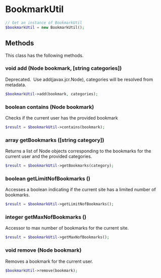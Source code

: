 # BookmarkUtil

```php
// Get an instance of BookmarkUtil
$bookmarkUtil = new BookmarkUtil();
```


## Methods
This class has the following methods.


### void add (Node bookmark, [string categories])
Deprecated. 
Use add(javax.jcr.Node), categories will be resolved from metadata.

```php
$bookmarkUtil->add(bookmark, categories);
```


### boolean contains (Node bookmark)
Checks if the current user has the provided bookmark

```php
$result = $bookmarkUtil->contains(bookmark);
```


### array getBookmarks ([string category])
Returns a list of Node objects corresponding to the bookmarks for
 the current user and the provided categories.

```php
$result = $bookmarkUtil->getBookmarks(category);
```


### boolean getLimitNofBookmarks ()
Accesses a boolean indicating if the current site has a limited number of bookmarks.

```php
$result = $bookmarkUtil->getLimitNofBookmarks();
```


### integer getMaxNofBookmarks ()
Accessor to max number of bookmarks for the current site.

```php
$result = $bookmarkUtil->getMaxNofBookmarks();
```


### void remove (Node bookmark)
Removes a bookmark for the current user.

```php
$bookmarkUtil->remove(bookmark);
```

